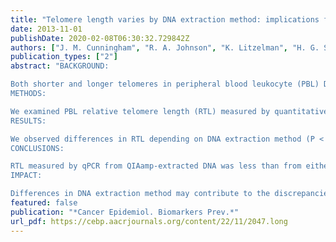 ```yaml
---
title: "Telomere length varies by DNA extraction method: implications for epidemiologic research"
date: 2013-11-01
publishDate: 2020-02-08T06:30:32.729842Z
authors: ["J. M. Cunningham", "R. A. Johnson", "K. Litzelman", "H. G. Skinner", "S. Seo", "C. D. Engelman", "R. J. Vanderboom", "G. W. Kimmel", "R. E. Gangnon", "D. L. Riegert-Johnson", "J. A. Baron", "J. D. Potter", "R. Haile", "D. D. Buchanan", "M. A. Jenkins", "D. N. Rider", "S. N. Thibodeau", "G. M. Petersen", "L. A. Boardman"]
publication_types: ["2"]
abstract: "BACKGROUND:

Both shorter and longer telomeres in peripheral blood leukocyte (PBL) DNA have been associated with cancer risk. However, associations remain inconsistent across studies of the same cancer type. This study compares DNA preparation methods to determine telomere length from patients with colorectal cancer.
METHODS:

We examined PBL relative telomere length (RTL) measured by quantitative PCR (qPCR) in 1,033 patients with colorectal cancer and 2,952 healthy controls. DNA was extracted with phenol/chloroform, PureGene, or QIAamp.
RESULTS:

We observed differences in RTL depending on DNA extraction method (P < 0.001). Phenol/chloroform-extracted DNA had a mean RTL (T/S ratio) of 0.78 (range 0.01-6.54) compared with PureGene-extracted DNA (mean RTL of 0.75; range 0.00-12.33). DNA extracted by QIAamp yielded a mean RTL of 0.38 (range 0.02-3.69). We subsequently compared RTL measured by qPCR from an independent set of 20 colorectal cancer cases and 24 normal controls in PBL DNA extracted by each of the three extraction methods. The range of RTL measured by qPCR from QIAamp-extracted DNA (0.17-0.58) was less than from either PureGene or phenol/chloroform (ranges, 0.04-2.67 and 0.32-2.81, respectively).
CONCLUSIONS:

RTL measured by qPCR from QIAamp-extracted DNA was less than from either PureGene or phenol/chloroform (P < 0.001).
IMPACT:

Differences in DNA extraction method may contribute to the discrepancies between studies seeking to find an association between the risk of cancer or other diseases and RTL."
featured: false
publication: "*Cancer Epidemiol. Biomarkers Prev.*"
url_pdf: https://cebp.aacrjournals.org/content/22/11/2047.long
---
```


